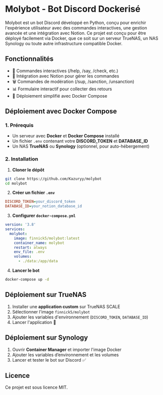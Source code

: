 # Molybot - Bot Discord Dockerisé

Molybot est un bot Discord développé en Python, conçu pour enrichir l'expérience utilisateur avec des commandes interactives, une gestion avancée et une intégration avec Notion. Ce projet est conçu pour être déployé facilement via Docker, que ce soit sur un serveur TrueNAS, un NAS Synology ou toute autre infrastructure compatible Docker.

## Fonctionnalités

- 📌 Commandes interactives (/help, /say, /check, etc.)
- 📝 Intégration avec Notion pour gérer les commandes
- 🗑️ Commandes de modération (/sup, /sanction, /unsanction)
- 📊 Formulaire interactif pour collecter des retours
- 🔄 Déploiement simplifié avec Docker Compose

## Déploiement avec Docker Compose

### 1. Prérequis

- Un serveur avec **Docker** et **Docker Compose** installé
- Un fichier `.env` contenant votre **DISCORD_TOKEN** et **DATABASE_ID**
- Un NAS **TrueNAS** ou **Synology** (optionnel, pour auto-hébergement)

### 2. Installation

1. **Cloner le dépôt**
```bash
git clone https://github.com/Kazuryy/molybot
cd molybot
```

2. **Créer un fichier `.env`**
```ini
DISCORD_TOKEN=your_discord_token
DATABASE_ID=your_notion_database_id
```

3. **Configurer `docker-compose.yml`**
```yaml
version: '3.8'
services:
  molybot:
    image: finnick5/molybot:latest
    container_name: molybot
    restart: always
    env_file: .env
    volumes:
      - ./data:/app/data
```

4. **Lancer le bot**
```bash
docker-compose up -d
```

## Déploiement sur TrueNAS

1. Installer une **application custom** sur TrueNAS SCALE
2. Sélectionner l'image `finnick5/molybot`
3. Ajouter les variables d'environnement (`DISCORD_TOKEN`, `DATABASE_ID`)
4. Lancer l'application 🚀

## Déploiement sur Synology

1. Ouvrir **Container Manager** et importer l'image Docker
2. Ajouter les variables d’environnement et les volumes
3. Lancer et tester le bot sur Discord ✅

## Licence

Ce projet est sous licence MIT.

